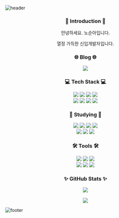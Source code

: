 <!--
**SoonAh-Noh/SoonAh-Noh** is a ✨ _special_ ✨ repository because its `README.md` (this file) appears on your GitHub profile.

Here are some ideas to get you started:

- 🔭 I’m currently working on ...
- 🌱 I’m currently learning ...
- 👯 I’m looking to collaborate on ...
- 🤔 I’m looking for help with ...
- 💬 Ask me about ...
- 📫 How to reach me: ...
- 😄 Pronouns: ...
- ⚡ Fun fact: ...
-->


![header](https://capsule-render.vercel.app/api?type=Slice&reversal=true&color=timeAuto&height=300&section=header&text=SoonAh-Noh&animation=fadeIn&fontSize=90&rotate=-20)

<div align=center>

  
  <h3>🙌 Introduction 🙌</h3>
    <p>안녕하세요. 노순아입니다.</p>
    <p>열정 가득한 신입개발자입니다.</p>
    <h3>🌐 Blog 🌐</h3>
    <a href = "https://blog.naver.com/tns3968" target="_blank"><img src="https://img.shields.io/badge/Naver Blog-03C75A?style=for-the-badge&logo=Naver&logoColor=FFFFFF"></a>
  
  <h3>💻 Tech Stack 💻</h3>
<!-- 프로젝트 사용 -->
  <img src="https://img.shields.io/badge/HTML5-E34F26?style=for-the-badge&logo=HTML5&logoColor=FFFFFF">
  <img src="https://img.shields.io/badge/CSS3-1572B6?style=for-the-badge&logo=CSS3&logoColor=FFFFFF">
  <img src="https://img.shields.io/badge/JavaScript-F7DF1E?style=for-the-badge&logo=JavaScript&logoColor=FFFFFF">
  <img src="https://img.shields.io/badge/React-61DAFB?style=for-the-badge&logo=React&logoColor=FFFFFF">
  <br/>
  <img src="https://img.shields.io/badge/MySQL-4479A1?style=for-the-badge&logo=MySQL&logoColor=FFFFFF">
  <img src="https://img.shields.io/badge/Node.js-339933?style=for-the-badge&logo=Node.js&logoColor=FFFFFF">
  <img src="https://img.shields.io/badge/Python-3776AB?style=for-the-badge&logo=Python&logoColor=FFFFFF">
  <img src="https://img.shields.io/badge/Flask-000000?style=for-the-badge&logo=Flask&logoColor=FFFFFF">
  <br/>
  <h3>📝 Studying 📝</h3>
<!-- 예시코드 -->
  <img src="https://img.shields.io/badge/jQuery-0769AD?style=for-the-badge&logo=jQuery&logoColor=FFFFFF">
  <img src="https://img.shields.io/badge/SQLite-003B57?style=for-the-badge&logo=SQLite&logoColor=FFFFFF">
<!-- 딥러닝&머신러닝& -->
  <img src="https://img.shields.io/badge/NumPy-013243?style=for-the-badge&logo=NumPy&logoColor=FFFFFF">
  <img src="https://img.shields.io/badge/OpenCV-5C3EE8?style=for-the-badge&logo=OpenCV&logoColor=FFFFFF">
  <br/>
  <img src="https://img.shields.io/badge/scikit_learn-F7931E?style=for-the-badge&logo=scikit-learn&logoColor=FFFFFF">
  <img src="https://img.shields.io/badge/TensorFlow-FF6F00?style=for-the-badge&logo=TensorFlow&logoColor=FFFFFF">
  <img src="https://img.shields.io/badge/Keras-D00000?style=for-the-badge&logo=TensorFlow&logoColor=FFFFFF">

  
  
  <h3>🛠️ Tools 🛠️</h3>
  <img src="https://img.shields.io/badge/Visual Studio Code-007ACC?style=for-the-badge&logo=Visual Studio Code&logoColor=FFFFFF">
  <img src="https://img.shields.io/badge/PyCharm-000000?style=for-the-badge&logo=PyCharm&logoColor=FFFFFF">
  <img src="https://img.shields.io/badge/Jupyter-F37626?style=for-the-badge&logo=Jupyter&logoColor=FFFFFF">
  <br/>
  <img src="https://img.shields.io/badge/GitHub-181717?style=for-the-badge&logo=GitHub&logoColor=FFFFFF">
  <img src="https://img.shields.io/badge/Slack-4A154B?style=for-the-badge&logo=Slack&logoColor=FFFFFF">
  <img src="https://img.shields.io/badge/Figma-F24E1E?style=for-the-badge&logo=Figma&logoColor=FFFFFF">
  
  <h3>✨ GitHub Stats ✨</h3>
  <img src="https://github-readme-stats.vercel.app/api/top-langs/?username=SoonAh-Noh&layout=compact"><br><br>
  <img src="https://github-readme-stats.vercel.app/api?username=SoonAh-Noh&show_icons=true">

</div>



![footer](https://capsule-render.vercel.app/api?type=Slice&section=footer)
